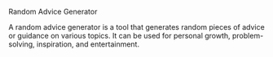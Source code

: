 Random Advice Generator

A random advice generator is a tool that generates random pieces of advice or guidance on various topics. It can be used for personal growth, problem-solving, inspiration, and entertainment.

